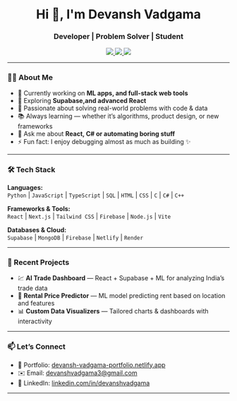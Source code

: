 <h1 align="center">Hi 👋, I'm Devansh Vadgama</h1>
<h3 align="center">Developer | Problem Solver | Student </h3>

<p align="center">
  <a href="https://devansh-vadgama-portfolio.netlify.app" target="[_blank](https://devansh-vadgama-portfolio.netlify.app/)">
    <img src="https://img.shields.io/badge/Portfolio-%23000000.svg?style=for-the-badge&logo=firefox&logoColor=white" />
  </a>
  <a href="https://www.linkedin.com/in/devanshvadgama" target="www.linkedin.com/in/devansh-vadgama-79865a2a8">
    <img src="https://img.shields.io/badge/LinkedIn-%230077B5.svg?style=for-the-badge&logo=linkedin&logoColor=white" />
  </a>
  <a href="mailto:devanshvadgama3@gmail.com">
    <img src="https://img.shields.io/badge/Gmail-%23EA4335.svg?style=for-the-badge&logo=gmail&logoColor=white" />
  </a>
</p>

---

### 👨‍💻 About Me

- 🔭 Currently working on **ML apps, and full-stack web tools**
- 🌱 Exploring **Supabase,and advanced React**
- 🧠 Passionate about solving real-world problems with code & data
- 📚 Always learning — whether it’s algorithms, product design, or new frameworks
- 💬 Ask me about **React, C# or automating boring stuff**
- ⚡ Fun fact: I enjoy debugging almost as much as building ✨

---

### 🛠️ Tech Stack

**Languages:**  
`Python` | `JavaScript` | `TypeScript` | `SQL` | `HTML` | `CSS` | `C` | `C#` | `C++`

**Frameworks & Tools:**  
`React` | `Next.js` | `Tailwind CSS` | `Firebase` | `Node.js` | `Vite`  

**Databases & Cloud:**  
`Supabase` | `MongoDB` | `Firebase` | `Netlify` | `Render`

---


### 🧠 Recent Projects

- 💹 **AI Trade Dashboard** — React + Supabase + ML for analyzing India’s trade data  
- 🧠 **Rental Price Predictor** — ML model predicting rent based on location and features  
- 📊 **Custom Data Visualizers** — Tailored charts & dashboards with interactivity  

---

### 📫 Let’s Connect

- 💼 Portfolio: [devansh-vadgama-portfolio.netlify.app](https://devansh-vadgama-portfolio.netlify.app/)
- ✉️ Email: devanshvadgama3@gmail.com
- 📝 LinkedIn: [linkedin.com/in/devanshvadgama](www.linkedin.com/in/devansh-vadgama-79865a2a8)

---
